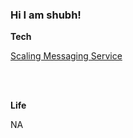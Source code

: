 
### Hi I am shubh!


**Tech**

[Scaling Messaging Service](./tech/scaling-messaging.html)


<br>
<br>

**Life**
<br>

NA